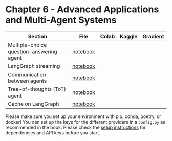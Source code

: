 # Chapter 6 - Advanced Applications and Multi-Agent Systems


| Section	| File | Colab	 | Kaggle	| Gradient |
|-----------|--------|--------|-----------|----------|
| Multiple-choice question-answering agent | [notebook](question_answering.ipynb)  |        | | |
| LangGraph streaming | [notebook](streaming.ipynb)     |      |   |   |
| Communication between agents | [notebook](communication.ipynb)  |        | | |
| Tree-of-thoughts (ToT) agent | [notebook](tot.ipynb)  |        | | |
| Cache on LangGraph |  [notebook](cache.ipynb)   |        | | |

Please make sure you set up your environment with pip, conda, poetry, or docker! You can set up the keys for the different providers in a `config.py` as recommended in the book. Please check the [setup instructions](../SETUP.md) for dependencies and API keys before you start.
